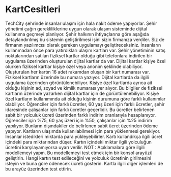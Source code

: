 # KartCesitleri

TechCity şehrinde insanlar ulaşım için hala nakit ödeme yapıyorlar. Şehir yönetimi çağın gerekliliklerine uygun olarak ulaşım sisteminde dijital kullanıma geçmeyi planlıyor. Şehir halkının ihtiyaçlarına göre aşağıda detaylandırılmış bu sistemin geliştirilmesi işini sizin firmanıza verdiler. Siz de firmanın yazılımcısı olarak gereken uygulamayı geliştireceksiniz.
İnsanların kullanmadan önce para yatırdıkları ulaşım kartları var. Şehir yönetiminin satış noktalarından satılan fiziksel kartlar olduğu gibi telefonlara indirilen bir uygulama üzerinden oluşturulan dijital kartlar da var. Dijital kartlar kişiye özel olurken fiziksel kartlar kişiye özel veya anonim şeklinde olabiliyor.
Oluşturulan her kartın 16 adet rakamdan oluşan bir kart numarası var. Fiziksel kartların üzerinde bu numara yazıyor. Dijital kartlarda da ilgili uygulama üzerinden görüntülenebiliyor. Kişiye özel kartlarda ayrıca ait olduğu kişinin ad, soyad ve kimlik numarası yer alıyor. Bu bilgiler de fiziksel kartların üzerinde yazarken dijital kartlar için de görüntülenebiliyor.
Kişiye özel kartların kullanımında ait olduğu kişinin durumuna göre farklı kullanımlar olabiliyor. Öğrenciler için farklı ücretler, 60 yaş üzeri için farklı ücretler, şehir idaresinde çalışanlar için farklı ücretler geçerlidir. Bu ücretler belirlenen sabit bir yolculuk ücreti üzerinden farklı indirim oranlarıyla hesaplanıyor. Öğrenciler için %75, 60 yaş üzeri için %50, çalışanlar için %25 indirim yapılıyor. Bunların dışındakiler de belirlenen sabit ücret üzerinden ödeme yapıyor.
Kartların ulaşımda kullanılabilmesi için para yüklenmesi gerekiyor. İnsanlar istedikleri miktarda para yükleyebilirler. Kartı kullandıkça ilgili ücret içindeki para miktarından düşer. Kartın içindeki miktar ilgili yolculuğun ücretini karşılayamıyorsa uyarı verilir.
NOT : Açıklamalara göre ilgili modellemeyi yapın. Bu modellemeyi test etmek için bir konsol arayüzü geliştirin. Hangi kartın test edileceğini ve yolculuk ücretinin girilmesini isteyin ve buna göre ödenecek ücreti gösterin. Kartla ilgili diğer işlemleri de bu arayüz üzerinden test ettirin.
